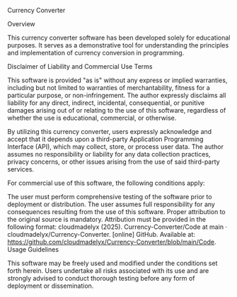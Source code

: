 Currency Converter

Overview

This currency converter software has been developed solely for educational purposes. It serves as a demonstrative tool for understanding the principles and implementation of currency conversion in programming.

Disclaimer of Liability and Commercial Use Terms

This software is provided "as is" without any express or implied warranties, including but not limited to warranties of merchantability, fitness for a particular purpose, or non-infringement. The author expressly disclaims all liability for any direct, indirect, incidental, consequential, or punitive damages arising out of or relating to the use of this software, regardless of whether the use is educational, commercial, or otherwise.

By utilizing this currency converter, users expressly acknowledge and accept that it depends upon a third-party Application Programming Interface (API), which may collect, store, or process user data. The author assumes no responsibility or liability for any data collection practices, privacy concerns, or other issues arising from the use of said third-party services.

For commercial use of this software, the following conditions apply:

The user must perform comprehensive testing of the software prior to deployment or distribution.
The user assumes full responsibility for any consequences resulting from the use of this software.
Proper attribution to the original source is mandatory. Attribution must be provided in the following format:
cloudmadelyx (2025). Currency-Converter/Code at main · cloudmadelyx/Currency-Converter. [online] GitHub. Available at: https://github.com/cloudmadelyx/Currency-Converter/blob/main/Code.
Usage Guidelines

This software may be freely used and modified under the conditions set forth herein. Users undertake all risks associated with its use and are strongly advised to conduct thorough testing before any form of deployment or dissemination.
